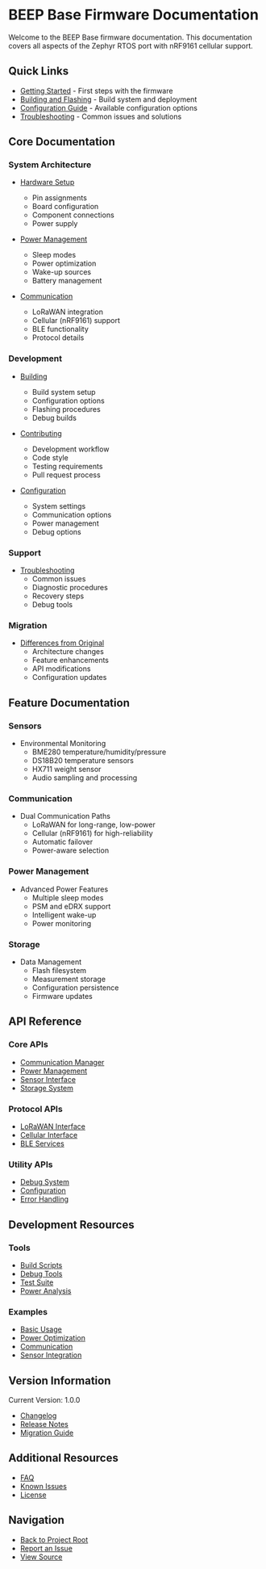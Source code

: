 # BEEP Base Firmware Documentation

Welcome to the BEEP Base firmware documentation. This documentation covers all aspects of the Zephyr RTOS port with nRF9161 cellular support.

## Quick Links

- [Getting Started](getting_started.md) - First steps with the firmware
- [Building and Flashing](building.md) - Build system and deployment
- [Configuration Guide](configuration.md) - Available configuration options
- [Troubleshooting](troubleshooting.md) - Common issues and solutions

## Core Documentation

### System Architecture
- [Hardware Setup](hardware.md)
  * Pin assignments
  * Board configuration
  * Component connections
  * Power supply

- [Power Management](power_management.md)
  * Sleep modes
  * Power optimization
  * Wake-up sources
  * Battery management

- [Communication](communication.md)
  * LoRaWAN integration
  * Cellular (nRF9161) support
  * BLE functionality
  * Protocol details

### Development
- [Building](building.md)
  * Build system setup
  * Configuration options
  * Flashing procedures
  * Debug builds

- [Contributing](contributing.md)
  * Development workflow
  * Code style
  * Testing requirements
  * Pull request process

- [Configuration](configuration.md)
  * System settings
  * Communication options
  * Power management
  * Debug options

### Support
- [Troubleshooting](troubleshooting.md)
  * Common issues
  * Diagnostic procedures
  * Recovery steps
  * Debug tools

### Migration
- [Differences from Original](differences.md)
  * Architecture changes
  * Feature enhancements
  * API modifications
  * Configuration updates

## Feature Documentation

### Sensors
- Environmental Monitoring
  * BME280 temperature/humidity/pressure
  * DS18B20 temperature sensors
  * HX711 weight sensor
  * Audio sampling and processing

### Communication
- Dual Communication Paths
  * LoRaWAN for long-range, low-power
  * Cellular (nRF9161) for high-reliability
  * Automatic failover
  * Power-aware selection

### Power Management
- Advanced Power Features
  * Multiple sleep modes
  * PSM and eDRX support
  * Intelligent wake-up
  * Power monitoring

### Storage
- Data Management
  * Flash filesystem
  * Measurement storage
  * Configuration persistence
  * Firmware updates

## API Reference

### Core APIs
- [Communication Manager](api/comm_mgr.md)
- [Power Management](api/power_mgmt.md)
- [Sensor Interface](api/sensors.md)
- [Storage System](api/storage.md)

### Protocol APIs
- [LoRaWAN Interface](api/lorawan.md)
- [Cellular Interface](api/cellular.md)
- [BLE Services](api/ble.md)

### Utility APIs
- [Debug System](api/debug.md)
- [Configuration](api/config.md)
- [Error Handling](api/errors.md)

## Development Resources

### Tools
- [Build Scripts](tools/build.md)
- [Debug Tools](tools/debug.md)
- [Test Suite](tools/testing.md)
- [Power Analysis](tools/power.md)

### Examples
- [Basic Usage](examples/basic.md)
- [Power Optimization](examples/power.md)
- [Communication](examples/comm.md)
- [Sensor Integration](examples/sensors.md)

## Version Information

Current Version: 1.0.0

- [Changelog](CHANGELOG.md)
- [Release Notes](RELEASE_NOTES.md)
- [Migration Guide](MIGRATION.md)

## Additional Resources

- [FAQ](faq.md)
- [Known Issues](known_issues.md)
- [License](../LICENSE)

## Navigation

- [Back to Project Root](../README.md)
- [Report an Issue](https://github.com/your-repo/beep-base-zephyr/issues)
- [View Source](https://github.com/your-repo/beep-base-zephyr)
